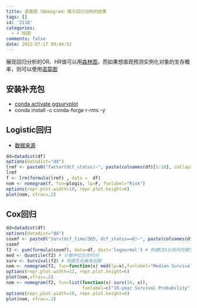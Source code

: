 ```yaml
---
title: 诺莫图（Nomogram）展示回归分析的结果
tags: []
id: '2110'
categories:
  - - 绘图
comments: false
date: 2022-07-17 09:44:52
---
```


展现回归分析的OR、HR值可以用[森林图](https://occdn.limour.top/2097.html)，而如果想直观预测实例化对象的生存概率，则可以使用[诺莫图](https://zhuanlan.zhihu.com/p/84022664)

## 安装补充包

*   [conda activate ggsurvplot](https://occdn.limour.top/1820.html)
*   conda install -c conda-forge r-rms -y

## Logistic回归

*   [数据来源](https://occdn.limour.top/2099.html)

```R
dd=datadist(df)
options(datadist="dd") 
lrmf <- paste0("factor(dcf_status)~", paste(colnames(df)[1:10], collapse = '+'))
lrmf
f <- lrm(formula(lrmf) , data =  df)
nom <- nomogram(f, fun=plogis, lp=F, funlabel="Risk")
options(repr.plot.width=10, repr.plot.height=6)
plot(nom, xfrac=.2)
```

## **C**ox回归

```R
dd=datadist(df)
options(datadist="dd") 
coxmf <- paste0("Surv(dcf_time/365, dcf_status==0)~", paste(colnames(df)[1:10], collapse = '+'))
coxmf
f2 <- psm(formula(coxmf), data=df, dist='lognormal') # 构建COX比例风险模型
med <- Quantile(f2) # 计算中位生存时间
surv <- Survival(f2) # 构建生存概率函数
nom <- nomogram(f2, fun=function(x) med(lp=x),funlabel="Median Survival Time")
options(repr.plot.width=12, repr.plot.height=6)
plot(nom,xfrac=.2)
nom <- nomogram(f2, fun=list(function(x) surv(10, x)),
                             funlabel=c("10-year Survival Probability"))
options(repr.plot.width=10, repr.plot.height=6)
plot(nom, xfrac=.2)
```